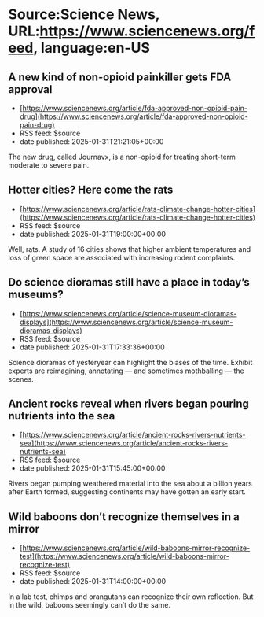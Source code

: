 # Source:Science News, URL:https://www.sciencenews.org/feed, language:en-US

## A new kind of non-opioid painkiller gets FDA approval
 - [https://www.sciencenews.org/article/fda-approved-non-opioid-pain-drug](https://www.sciencenews.org/article/fda-approved-non-opioid-pain-drug)
 - RSS feed: $source
 - date published: 2025-01-31T21:21:05+00:00

The new drug, called Journavx, is a non-opioid for treating short-term moderate to severe pain.

## Hotter cities? Here come the rats
 - [https://www.sciencenews.org/article/rats-climate-change-hotter-cities](https://www.sciencenews.org/article/rats-climate-change-hotter-cities)
 - RSS feed: $source
 - date published: 2025-01-31T19:00:00+00:00

Well, rats. A study of 16 cities shows that higher ambient temperatures and loss of green space are associated with increasing rodent complaints.

## Do science dioramas still have a place in today’s museums?
 - [https://www.sciencenews.org/article/science-museum-dioramas-displays](https://www.sciencenews.org/article/science-museum-dioramas-displays)
 - RSS feed: $source
 - date published: 2025-01-31T17:33:36+00:00

Science dioramas of yesteryear can highlight the biases of the time. Exhibit experts are reimagining, annotating — and sometimes mothballing — the scenes.

## Ancient rocks reveal when rivers began pouring nutrients into the sea
 - [https://www.sciencenews.org/article/ancient-rocks-rivers-nutrients-sea](https://www.sciencenews.org/article/ancient-rocks-rivers-nutrients-sea)
 - RSS feed: $source
 - date published: 2025-01-31T15:45:00+00:00

Rivers began pumping weathered material into the sea about a billion years after Earth formed, suggesting continents may have gotten an early start.

## Wild baboons don’t recognize themselves in a mirror
 - [https://www.sciencenews.org/article/wild-baboons-mirror-recognize-test](https://www.sciencenews.org/article/wild-baboons-mirror-recognize-test)
 - RSS feed: $source
 - date published: 2025-01-31T14:00:00+00:00

In a lab test, chimps and orangutans can recognize their own reflection. But in the wild, baboons seemingly can’t do the same.

